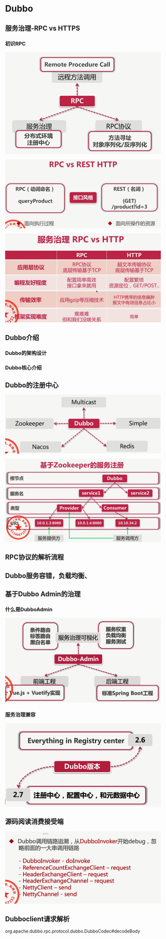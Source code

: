 #  Dubbo

## 服务治理-RPC vs HTTPS

### 初识RPC

 ![image-20220227094648532](pictures/Untitled.assets/image-20220227094648532.png)

 <img src="pictures/Untitled.assets/image-20220227094835653.png" alt="image-20220227094835653" style="zoom:80%;" />

 ![image-20220227095214003](pictures/Untitled.assets/image-20220227095214003.png)


## Dubbo介绍

### Dubbo的架构设计

### Dubbo核心介绍

## Dubbo的注册中心

 ![image-20220227095620055](pictures/Untitled.assets/image-20220227095620055.png)

 ![image-20220227100733086](pictures/Untitled.assets/image-20220227100733086.png)

## RPC协议的解析流程

## Dubbo服务容错，负载均衡、

## 基于Dubbo Admin的治理

### 什么是DubboAdmin

 ![image-20220228205338957](pictures/dubbo学习.assets/image-20220228205338957.png)

### 服务治理兼容

 ![image-20220228205430745](pictures/dubbo学习.assets/image-20220228205430745.png)





## 源码阅读消费接受端

 ![image-20220228211156301](pictures/dubbo学习.assets/image-20220228211156301.png)

## Dubboclient请求解析

org.apache.dubbo.rpc.protocol.dubbo.DubboCodec#decodeBody